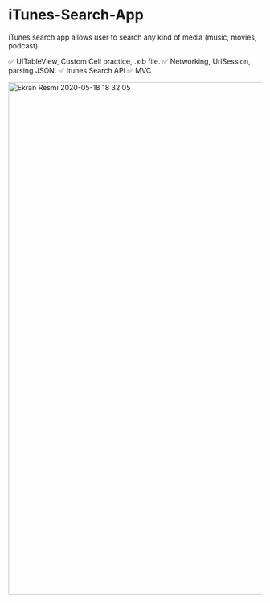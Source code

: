 # iTunes-Search-App
iTunes search app allows user to search any kind of media (music, movies, podcast)

✅ UITableView, Custom Cell practice, .xib file.
✅ Networking, UrlSession, parsing JSON.
✅ Itunes Search API
✅ MVC

<img width="1017" alt="Ekran Resmi 2020-05-18 18 32 05" src="https://user-images.githubusercontent.com/32302808/82231704-341fbb80-9936-11ea-89d3-15cab7bd5cdb.png">
